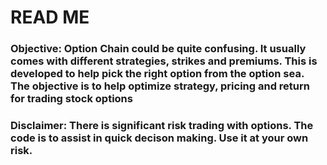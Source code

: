 # READ ME
### Objective: Option Chain could be quite confusing. It usually comes with different strategies, strikes and premiums. This is developed to help pick the right option from the option sea. The objective is to help optimize strategy, pricing and return for trading stock options
### Disclaimer: There is significant risk trading with options. The code is to assist in quick decison making. Use it at your own risk. 
